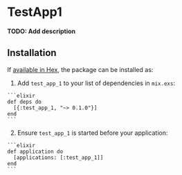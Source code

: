 # TestApp1

**TODO: Add description**

## Installation

If [available in Hex](https://hex.pm/docs/publish), the package can be installed as:

  1. Add `test_app_1` to your list of dependencies in `mix.exs`:

    ```elixir
    def deps do
      [{:test_app_1, "~> 0.1.0"}]
    end
    ```

  2. Ensure `test_app_1` is started before your application:

    ```elixir
    def application do
      [applications: [:test_app_1]]
    end
    ```

